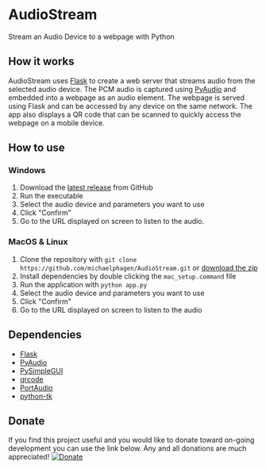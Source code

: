 # AudioStream

Stream an Audio Device to a webpage with Python

## How it works

AudioStream uses [Flask](https://flask.palletsprojects.com/en/1.1.x/) to create a web server that streams audio from the selected audio device. The PCM audio is captured using [PyAudio](https://pypi.org/project/PyAudio/) and embedded into a webpage as an audio element. The webpage is served using Flask and can be accessed by any device on the same network. The app also displays a QR code that can be scanned to quickly access the webpage on a mobile device.

## How to use

### Windows

1. Download the [latest release](https://github.com/michaelphagen/AudioStream/releases) from GitHub
2. Run the executable
3. Select the audio device and parameters you want to use
4. Click "Confirm"
5. Go to the URL displayed on screen to listen to the audio.

### MacOS & Linux

1. Clone the repository with `git clone https://github.com/michaelphagen/AudioStream.git` or [download the zip](https://github.com/michaelphagen/AudioStream/archive/refs/heads/main.zip)
2. Install dependencies by double clicking the `mac_setup.command` file
3. Run the application with `python app.py`
4. Select the audio device and parameters you want to use
5. Click "Confirm"
6. Go to the URL displayed on screen to listen to the audio

## Dependencies

- [Flask](https://flask.palletsprojects.com/en/1.1.x/)
- [PyAudio](https://pypi.org/project/PyAudio/)
- [PySimpleGUI](https://pypi.org/project/PySimpleGUI/)
- [qrcode](https://pypi.org/project/qrcode/)
- [PortAudio](http://www.portaudio.com/)
- [python-tk](https://wiki.python.org/moin/TkInter)

## Donate

If you find this project useful and you would like to donate toward on-going development you can use the link below. Any and all donations are much appreciated!
[![Donate](https://img.shields.io/badge/Donate-PayPal-green.svg)](https://paypal.me/michaelphagen)